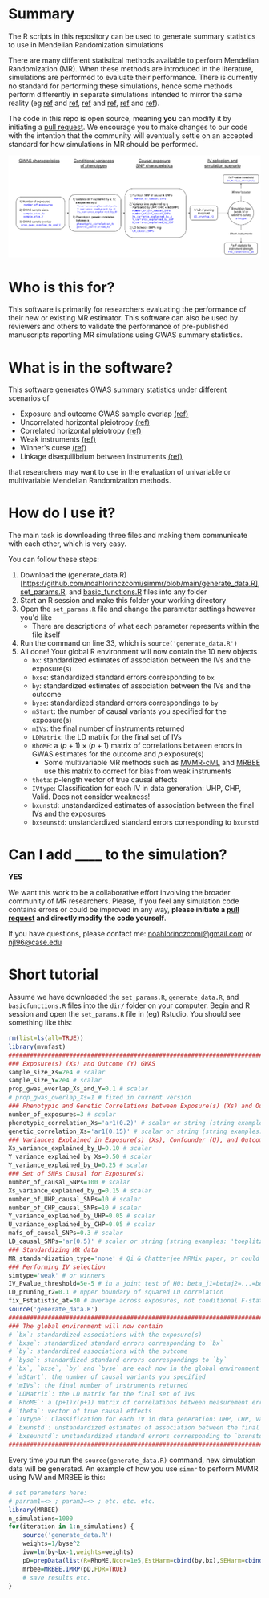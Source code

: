 # Summary
The R scripts in this repository can be used to generate summary statistics to use in Mendelian Randomization simulations

There are many different statistical methods available to perform Mendelian Randomization (MR). When these methods are introduced in the literature, simulations are performed to evaluate their performance. There is currently no standard for performing these simulations, hence some methods perform differently in separate simulations intended to mirror the same reality (eg [ref](https://doi.org/10.1101/2021.03.26.437168) and [ref](https://doi.org/10.1214/20-AOS2027
), [ref](https://doi.org/10.1016/j.ajhg.2023.02.014) and [ref](https://doi.org/10.1002/gepi.22295), [ref](https://doi.org/10.1093/ije/dyaa262) and [ref](https://doi.org/10.1016/j.ajhg.2021.05.014)).

The code in this repo is open source, meaning **you** can modify it by initiating a [pull request](https://github.com/noahlorinczcomi/simmr/pulls). We encourage you to make changes to our code with the intention that the community will eventually settle on an accepted standard for how simulations in MR should be performed.

![](https://github.com/noahlorinczcomi/simmr/blob/main/simmr_flowchart.svg)

# Who is this for?
This software is primarily for researchers evaluating the performance of their new or existing MR estimator. This software can also be used by reviewers and others to validate the performance of pre-published manuscripts reporting MR simulations using GWAS summary statistics.

# What is in the software?
This software generates GWAS summary statistics under different scenarios of
- Exposure and outcome GWAS sample overlap [(ref)](https://doi.org/10.1101/2021.06.28.21259622)
- Uncorrelated horizontal pleiotropy [(ref)](https://doi.org/10.1093/ije/dyv080)
- Correlated horizontal pleiotropy [(ref)](https://doi.org/10.1038/s41588-020-0631-4)
- Weak instruments [(ref)](https://doi.org/10.1101/2023.01.10.523480)
- Winner's curse [(ref)](https://doi.org/10.1101/2021.06.28.21259622)
- Linkage disequilibrium between instruments [(ref)](https://doi.org/10.1002/gepi.22506)

that researchers may want to use in the evaluation of univariable or multivariable Mendelian Randomization methods.

# How do I use it?
The main task is downloading three files and making them communicate with each other, which is very easy. 

You can follow these steps:
1) Download the (generate_data.R)[https://github.com/noahlorinczcomi/simmr/blob/main/generate_data.R], [set_params.R](https://github.com/noahlorinczcomi/simmr/blob/main/generate_data.R), and [basic_functions.R](https://github.com/noahlorinczcomi/simmr/blob/main/generate_data.R) files into any folder
2) Start an R session and make this folder your working directory
3) Open the `set_params.R` file and change the parameter settings however you'd like
    - There are descriptions of what each parameter represents within the file itself
4) Run the command on line 33, which is `source('generate_data.R')`
5) All done! Your global R environment will now contain the 10 new objects
    - `bx`: standardized estimates of association between the IVs and the exposure(s)
    - `bxse`: standardized standard errors corresponding to `bx`
    - `by`: standardized estimates of association between the IVs and the outcome
    - `byse`: standardized standard errors correspondings to `by`
    - `mStart`: the number of causal variants you specified for the exposure(s)
    - `mIVs`: the final number of instruments returned
    - `LDMatrix`: the LD matrix for the final set of IVs
    - `RhoME`: a $(p+1)\times(p+1)$ matrix of correlations between errors in GWAS estimates for the outcome and $p$ exposure(s)
        - Some multivariable MR methods such as [MVMR-cML](https://doi.org/10.1016/j.ajhg.2023.02.014) and [MRBEE](https://doi.org/10.1101/2023.01.10.523480) use this matrix to correct for bias from weak instruments
    - `theta`: $p$-length vector of true causal effects
    - `IVtype`: Classification for each IV in data generation: UHP, CHP, Valid. Does not consider weakness!
    - `bxunstd`: unstandardized estimates of association between the final IVs and the exposures 
    - `bxseunstd`: unstandardized standard errors corresponding to `bxunstd`

# Can I add ____ to the simulation?
**YES**

We want this work to be a collaborative effort involving the broader community of MR researchers. Please, if you feel any simulation code contains errors or could be improved in any way, **please initiate a [pull request](https://github.com/noahlorinczcomi/simmr/pulls) and directly modify the code yourself**. 

If you have questions, please contact me: noahlorinczcomi@gmail.com or njl96@case.edu

# Short tutorial
Assume we have downloaded the `set_params.R`, `generate_data.R`, and `basicfunctions.R` files into the `dir/` folder on your computer. Begin and R session and open the `set_params.R` file in (eg) Rstudio. You should see something like this:
```R
rm(list=ls(all=TRUE))
library(mvnfast)
################################################################################
### Exposure(s) (Xs) and Outcome (Y) GWAS
sample_size_Xs=2e4 # scalar
sample_size_Y=2e4 # scalar
prop_gwas_overlap_Xs_and_Y=0.1 # scalar
# prop_gwas_overlap_Xs=1 # fixed in current version
### Phenotypic and Genetic Correlations between Exposure(s) (Xs) and Outcome (Y)
number_of_exposures=3 # scalar
phenotypic_correlation_Xs='ar1(0.2)' # scalar or string (string examples: 'toeplitz','ar1(0.5)')
genetic_correlation_Xs='ar1(0.15)' # scalar or string (string examples: 'toeplitz','ar1(0.5)')
### Variances Explained in Exposure(s) (Xs), Confounder (U), and Outcome (U)
Xs_variance_explained_by_U=0.10 # scalar
Y_variance_explained_by_Xs=0.50 # scalar
Y_variance_explained_by_U=0.25 # scalar
### Set of SNPs Causal for Exposure(s)
number_of_causal_SNPs=100 # scalar
Xs_variance_explained_by_g=0.15 # scalar
number_of_UHP_causal_SNPs=10 # scalar
number_of_CHP_causal_SNPs=10 # scalar
Y_variance_explained_by_UHP=0.05 # scalar
U_variance_explained_by_CHP=0.05 # scalar
mafs_of_causal_SNPs=0.3 # scalar
LD_causal_SNPs='ar(0.5)' # scalar or string (string examples: 'toeplitz','ar1(0.5)', or 'I')
### Standardizing MR data
MR_standardization_type='none' # Qi & Chatterjee MRMix paper, or could be 'z' (Z-score) or 'none'
### Performing IV selection
simtype='weak' # or winners
IV_Pvalue_threshold=5e-5 # in a joint test of H0: beta_j1=betaj2=...=betaj3=0 when there are multiple exposures
LD_pruning_r2=0.1 # upper boundary of squared LD correlation
fix_Fstatistic_at=30 # average across exposures, not conditional F-statistics
source('generate_data.R')
################################################################################
### The global environment will now contain
# `bx`: standardized associations with the exposure(s)
# `bxse`: standardized standard errors corresponding to `bx`
# `by`: standardized associations with the outcome
# `byse`: standardized standard errors correspondings to `by`
# `bx`, `bxse`, `by` and `byse` are each now in the global environment
# `mStart`: the number of causal variants you specified
# 'mIVs`: the final number of instruments returned
# `LDMatrix`: the LD matrix for the final set of IVs
# `RhoME`: a (p+1)x(p+1) matrix of correlations between measurement errors
# `theta`: vector of true causal effects
# `IVtype`: Classification for each IV in data generation: UHP, CHP, Valid. Does not consider weakness!
# `bxunstd`: unstandardized estimates of association between the final IVs and the exposures
# `bxseunstd`: unstandardized standard errors corresponding to `bxunstd`
################################################################################
```

Every time you run the `source(generate_data.R)` command, new simulation data will be generated. An example of how you use `simmr` to perform MVMR using IVW and MRBEE is this:
```R
# set parameters here:
# parram1=<> ; param2=<> ; etc. etc. etc.
library(MRBEE)
n_simulations=1000
for(iteration in 1:n_simulations) {
    source('generate_data.R')
    weights=1/byse^2
    ivw=lm(by~bx-1,weights=weights)
    pD=prepData(list(R=RhoME,Ncor=1e5,EstHarm=cbind(by,bx),SEHarm=cbind(byse,bxse)))
    mrbee=MRBEE.IMRP(pD,FDR=TRUE)
    # save results etc.
}
```




